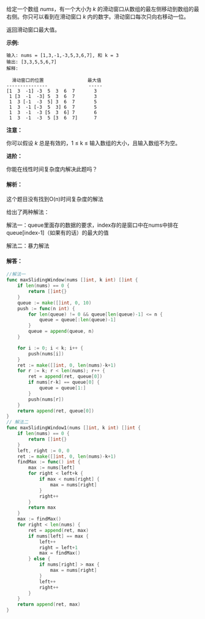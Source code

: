 给定一个数组 *nums*，有一个大小为 *k* 的滑动窗口从数组的最左侧移动到数组的最右侧。你只可以看到在滑动窗口 *k* 内的数字。滑动窗口每次只向右移动一位。

返回滑动窗口最大值。

**示例:**

```
输入: nums = [1,3,-1,-3,5,3,6,7], 和 k = 3
输出: [3,3,5,5,6,7] 
解释: 

  滑动窗口的位置                最大值
---------------               -----
[1  3  -1] -3  5  3  6  7       3
 1 [3  -1  -3] 5  3  6  7       3
 1  3 [-1  -3  5] 3  6  7       5
 1  3  -1 [-3  5  3] 6  7       5
 1  3  -1  -3 [5  3  6] 7       6
 1  3  -1  -3  5 [3  6  7]      7
```

**注意：**

你可以假设 *k* 总是有效的，1 ≤ k ≤ 输入数组的大小，且输入数组不为空。

**进阶：**

你能在线性时间复杂度内解决此题吗？

#### 解析：

这个题目没有找到O(n)时间复杂度的解法

给出了两种解法：

解法一：queue里面存的数据的要求，index存的是窗口中在nums中排在queue[index-1]（如果有的话）的最大的值

解法二：暴力解法

#### 解答：

```go
//解法一
func maxSlidingWindow(nums []int, k int) []int {
	if len(nums) == 0 {
		return []int{}
	}
	queue := make([]int, 0, 10)
	push := func(n int) {
		for len(queue) != 0 && queue[len(queue)-1] <= n {
			queue = queue[:len(queue)-1]
		}
		queue = append(queue, n)
	}

	for i := 0; i < k; i++ {
		push(nums[i])
	}
	ret := make([]int, 0, len(nums)-k+1)
	for r := k; r < len(nums); r++ {
		ret = append(ret, queue[0])
		if nums[r-k] == queue[0] {
			queue = queue[1:]
		}
		push(nums[r])
	}
	return append(ret, queue[0])
}
// 解法二
func maxSlidingWindow1(nums []int, k int) []int {
	if len(nums) == 0 {
		return []int{}
	}
	left, right := 0, 0
	ret := make([]int, 0, len(nums)-k+1)
	findMax := func() int {
		max := nums[left]
		for right < left+k {
			if max < nums[right] {
				max = nums[right]
			}
			right++
		}
		return max
	}
	max := findMax()
	for right < len(nums) {
		ret = append(ret, max)
		if nums[left] == max {
			left++
			right = left+1
			max = findMax()
		} else {
			if nums[right] > max {
				max = nums[right]
			}
			left++
			right++
		}
	}
	return append(ret, max)
}

```

